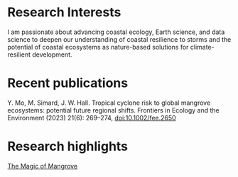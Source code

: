 # Research Interests
I am passionate about advancing coastal ecology, Earth science, and data science to deepen our understanding of coastal resilience to storms and the potential of coastal ecosystems as nature-based solutions for climate-resilient development. 

# Recent publications
Y. Mo, M. Simard, J. W. Hall. Tropical cyclone risk to global mangrove ecosystems: potential future regional shifts. Frontiers in Ecology and the Environment (2023) 21(6): 269–274, [doi:10.1002/fee.2650](https://esajournals.onlinelibrary.wiley.com/doi/full/10.1002/fee.2650) 

# Research highlights
[The Magic of Mangrove ](https://www.youtube.com/watch?v=2gAxHTHOSKk)
